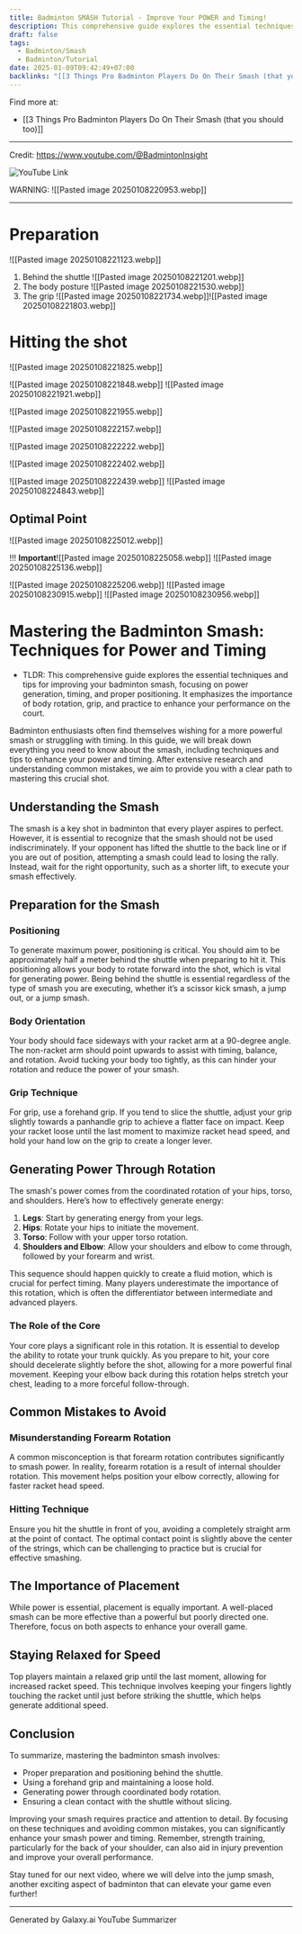 ```yaml
---
title: Badminton SMASH Tutorial - Improve Your POWER and Timing!
description: This comprehensive guide explores the essential techniques and tips for improving your badminton smash, focusing on power generation, timing, and proper positioning. It emphasizes the importance of body rotation, grip, and practice to enhance your performance on the court.
draft: false
tags:
  - Badminton/Smash
  - Badminton/Tutorial
date: 2025-01-09T09:42:49+07:00
backlinks: "[[3 Things Pro Badminton Players Do On Their Smash (that you should too)]]"
---
```

Find more at:
- [[3 Things Pro Badminton Players Do On Their Smash (that you should too)]]
---
Credit: https://www.youtube.com/@BadmintonInsight

![YouTube Link](https://www.youtube.com/watch?v=H7kpZ9inc10)

WARNING: ![[Pasted image 20250108220953.webp]]

---
# Preparation
![[Pasted image 20250108221123.webp]]

1. Behind the shuttle ![[Pasted image 20250108221201.webp]]
2. The body posture ![[Pasted image 20250108221530.webp]]
3. The grip ![[Pasted image 20250108221734.webp]]![[Pasted image 20250108221803.webp]]
# Hitting the shot
![[Pasted image 20250108221825.webp]]

![[Pasted image 20250108221848.webp]]
![[Pasted image 20250108221921.webp]]

![[Pasted image 20250108221955.webp]]

![[Pasted image 20250108222157.webp]]

![[Pasted image 20250108222222.webp]]

![[Pasted image 20250108222402.webp]]

![[Pasted image 20250108222439.webp]]
![[Pasted image 20250108224843.webp]]

## Optimal Point
![[Pasted image 20250108225012.webp]]

!!! **Important**![[Pasted image 20250108225058.webp]]
![[Pasted image 20250108225136.webp]]

![[Pasted image 20250108225206.webp]]
![[Pasted image 20250108230915.webp]]
![[Pasted image 20250108230956.webp]]

# Mastering the Badminton Smash: Techniques for Power and Timing

- TLDR: This comprehensive guide explores the essential techniques and tips for improving your badminton smash, focusing on power generation, timing, and proper positioning. It emphasizes the importance of body rotation, grip, and practice to enhance your performance on the court.

Badminton enthusiasts often find themselves wishing for a more powerful smash or struggling with timing. In this guide, we will break down everything you need to know about the smash, including techniques and tips to enhance your power and timing. After extensive research and understanding common mistakes, we aim to provide you with a clear path to mastering this crucial shot.

## Understanding the Smash

The smash is a key shot in badminton that every player aspires to perfect. However, it is essential to recognize that the smash should not be used indiscriminately. If your opponent has lifted the shuttle to the back line or if you are out of position, attempting a smash could lead to losing the rally. Instead, wait for the right opportunity, such as a shorter lift, to execute your smash effectively.

## Preparation for the Smash

### Positioning

To generate maximum power, positioning is critical. You should aim to be approximately half a meter behind the shuttle when preparing to hit it. This positioning allows your body to rotate forward into the shot, which is vital for generating power. Being behind the shuttle is essential regardless of the type of smash you are executing, whether it’s a scissor kick smash, a jump out, or a jump smash.

### Body Orientation

Your body should face sideways with your racket arm at a 90-degree angle. The non-racket arm should point upwards to assist with timing, balance, and rotation. Avoid tucking your body too tightly, as this can hinder your rotation and reduce the power of your smash.

### Grip Technique

For grip, use a forehand grip. If you tend to slice the shuttle, adjust your grip slightly towards a panhandle grip to achieve a flatter face on impact. Keep your racket loose until the last moment to maximize racket head speed, and hold your hand low on the grip to create a longer lever.

## Generating Power Through Rotation

The smash's power comes from the coordinated rotation of your hips, torso, and shoulders. Here’s how to effectively generate energy:
1. **Legs**: Start by generating energy from your legs.
2. **Hips**: Rotate your hips to initiate the movement.
3. **Torso**: Follow with your upper torso rotation.
4. **Shoulders and Elbow**: Allow your shoulders and elbow to come through, followed by your forearm and wrist.

This sequence should happen quickly to create a fluid motion, which is crucial for perfect timing. Many players underestimate the importance of this rotation, which is often the differentiator between intermediate and advanced players.

### The Role of the Core

Your core plays a significant role in this rotation. It is essential to develop the ability to rotate your trunk quickly. As you prepare to hit, your core should decelerate slightly before the shot, allowing for a more powerful final movement. Keeping your elbow back during this rotation helps stretch your chest, leading to a more forceful follow-through.

## Common Mistakes to Avoid

### Misunderstanding Forearm Rotation

A common misconception is that forearm rotation contributes significantly to smash power. In reality, forearm rotation is a result of internal shoulder rotation. This movement helps position your elbow correctly, allowing for faster racket head speed.

### Hitting Technique

Ensure you hit the shuttle in front of you, avoiding a completely straight arm at the point of contact. The optimal contact point is slightly above the center of the strings, which can be challenging to practice but is crucial for effective smashing.

## The Importance of Placement

While power is essential, placement is equally important. A well-placed smash can be more effective than a powerful but poorly directed one. Therefore, focus on both aspects to enhance your overall game.

## Staying Relaxed for Speed

Top players maintain a relaxed grip until the last moment, allowing for increased racket speed. This technique involves keeping your fingers lightly touching the racket until just before striking the shuttle, which helps generate additional speed.

## Conclusion

To summarize, mastering the badminton smash involves:
- Proper preparation and positioning behind the shuttle.
- Using a forehand grip and maintaining a loose hold.
- Generating power through coordinated body rotation.
- Ensuring a clean contact with the shuttle without slicing.

Improving your smash requires practice and attention to detail. By focusing on these techniques and avoiding common mistakes, you can significantly enhance your smash power and timing. Remember, strength training, particularly for the back of your shoulder, can also aid in injury prevention and improve your overall performance.

Stay tuned for our next video, where we will delve into the jump smash, another exciting aspect of badminton that can elevate your game even further!

---
Generated by Galaxy.ai YouTube Summarizer